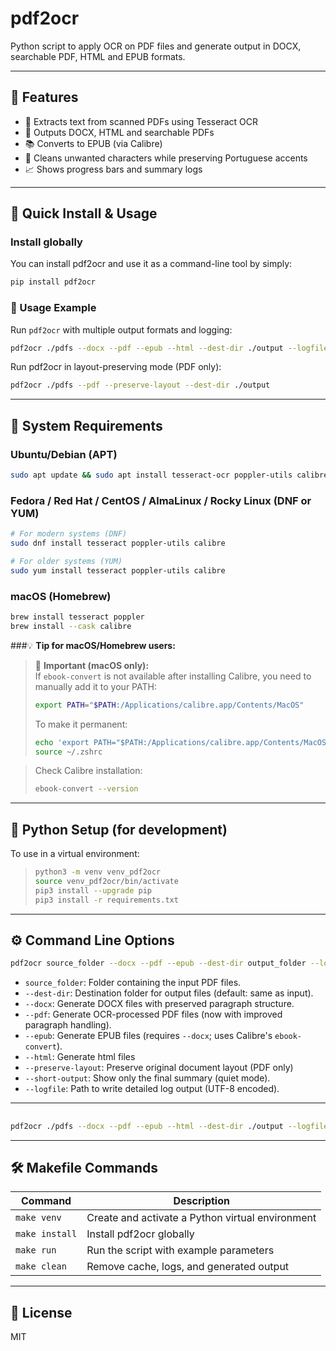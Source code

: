 # pdf2ocr

Python script to apply OCR on PDF files and generate output in DOCX, searchable PDF, HTML and EPUB formats.

---

## 📄 Features

- 📄 Extracts text from scanned PDFs using Tesseract OCR
- 📘 Outputs DOCX, HTML and searchable PDFs
- 📚 Converts to EPUB (via Calibre)
- 🧼 Cleans unwanted characters while preserving Portuguese accents
- 📈 Shows progress bars and summary logs

---

## 🚀 Quick Install & Usage

### Install globally

You can install pdf2ocr and use it as a command-line tool by simply:

```bash
pip install pdf2ocr 
```

### 📌 Usage Example

Run `pdf2ocr` with multiple output formats and logging:

```bash
pdf2ocr ./pdfs --docx --pdf --epub --html --dest-dir ./output --logfile pdf2ocr.log
```

Run pdf2ocr in layout-preserving mode (PDF only):

```bash
pdf2ocr ./pdfs --pdf --preserve-layout --dest-dir ./output
```

---


## 🧱 System Requirements

### Ubuntu/Debian (APT)

```bash
sudo apt update && sudo apt install tesseract-ocr poppler-utils calibre
```

### Fedora / Red Hat / CentOS / AlmaLinux / Rocky Linux (DNF or YUM)

```bash
# For modern systems (DNF)
sudo dnf install tesseract poppler-utils calibre

# For older systems (YUM)
sudo yum install tesseract poppler-utils calibre
```

### macOS (Homebrew)

```bash
brew install tesseract poppler
brew install --cask calibre
```

###💡 **Tip for macOS/Homebrew users:**  

> 📌 **Important (macOS only):**  
> If `ebook-convert` is not available after installing Calibre, you need to manually add it to your PATH:
>
> ```bash
> export PATH="$PATH:/Applications/calibre.app/Contents/MacOS"
> ```
>
> To make it permanent:
>
> ```bash
> echo 'export PATH="$PATH:/Applications/calibre.app/Contents/MacOS"' >> ~/.zshrc
> source ~/.zshrc
> ```

> Check Calibre installation:
> 
> ```bash
> ebook-convert --version
> ```

---

## 🐍 Python Setup (for development)

To use in a virtual environment:

> ```bash
> python3 -m venv venv_pdf2ocr
> source venv_pdf2ocr/bin/activate
> pip3 install --upgrade pip
> pip3 install -r requirements.txt
> ```

---

## ⚙️ Command Line Options

```bash
pdf2ocr source_folder --docx --pdf --epub --dest-dir output_folder --logfile log.txt
```

- `source_folder`: Folder containing the input PDF files.
- `--dest-dir`: Destination folder for output files (default: same as input).
- `--docx`: Generate DOCX files with preserved paragraph structure.
- `--pdf`: Generate OCR-processed PDF files (now with improved paragraph handling).
- `--epub`: Generate EPUB files (requires `--docx`; uses Calibre's `ebook-convert`).
- `--html`: Generate html files
- `--preserve-layout`: Preserve original document layout (PDF only)
- `--short-output`: Show only the final summary (quiet mode).
- `--logfile`: Path to write detailed log output (UTF-8 encoded).

---

## 

```bash
pdf2ocr ./pdfs --docx --pdf --epub --html --dest-dir ./output --logfile log.txt
```

---

## 🛠️ Makefile Commands

| Command         | Description                                                        |
|-----------------|--------------------------------------------------------------------|
| `make venv`     | Create and activate a Python virtual environment                   |
| `make install`  | Install pdf2ocr globally                                           |
| `make run`      | Run the script with example parameters                             |
| `make clean`    | Remove cache, logs, and generated output                           |

---

## 📄 License

MIT

